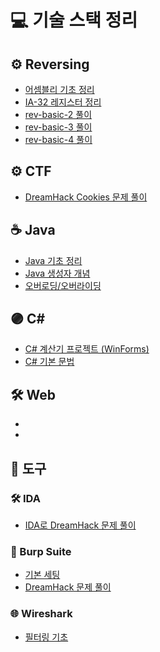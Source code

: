 # 💻 기술 스택 정리


## ⚙ Reversing

- [어셈블리 기초 정리](https://velog.io/@m0ng/어셈블리어-주요-명령어-정리)
- [IA-32 레지스터 정리](https://velog.io/@m0ng/IA-32-스택-구조-정리)
- [rev-basic-2 풀이](https://velog.io/@m0ng/DreamHack-rev-basic-2)
- [rev-basic-3 풀이](https://velog.io/@m0ng/Dreamhack-rev-basic-3)
- [rev-basic-4 풀이](https://velog.io/@m0ng/Dreamhack-rev-basic-4)

## ⚙ CTF

- [DreamHack Cookies 문제 풀이](https://velog.io/@m0ng/DreamHack-Cookie-문제-풀이)


## ☕ Java

- [Java 기초 정리](https://velog.io/@m0ng/Java-정리)
- [Java 생성자 개념](https://velog.io/@m0ng/Java-Note-생성자)
- [오버로딩/오버라이딩](https://velog.io/@m0ng/Java-학습노트-메소드-오버로딩)



## 🟣 C#

- [C# 계산기 프로젝트 (WinForms)](https://velog.io/@m0ng/C-WinForms-계산기-만들기)
- [C# 기본 문법](https://velog.io/@m0ng/C-기본-문법-학습노트)

## 🛠️ Web
- []()
- 


## 🧰 도구

### 🛠️ IDA
- [IDA로 DreamHack 문제 풀이](https://velog.io/@m0ng/Dreamhack-rev-basic-3)

### 🧪 Burp Suite
- [기본 세팅](https://velog.io/@m0ng/Burp-Suite-설치)
- [DreamHack 문제 풀이](https://velog.io/@m0ng/Burp-Suite-cookies-문제-풀이)

### 🌐 Wireshark
- [필터링 기초](https://velog.io/@m0ng/Wireshark-필터링-기초-학습노트)

